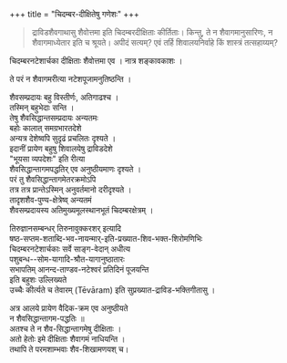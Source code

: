 +++
title = "चिदम्बर-दीक्षितेषु गणेशः"
+++

> द्राविडशैवगाथासु शैवोत्तमा इति चिदम्बरदीक्षिताः कीर्तिताः।
किन्तु, ते न शैवागमानुसारिणः, न शैवागमाध्येतार इति च श्रूयते। अपीदं सत्यम्?
एवं तर्हि शिवालयनिर्वाहे किं शास्त्रं तत्सहाय्यम्?

चिदम्बरनटेशार्चका दीक्षिताः शैवोत्तमा एव । नात्र शङ्कावकाशः ।

ते परं न शैवागमरीत्या नटेशपूजामनुतिष्ठन्ति ।

शैवसम्प्रदायः बहु विस्तीर्णः, अतिगाढश्च ।  
तस्मिन् बहुभेदाः सन्ति ।  
तेषु शैवसिद्धान्तसम्प्रदायः अन्यतमः  
बहोः कालात् समग्रभारतदेशे  
अन्यत्र देशेष्वपि सुदृढं प्रचलितः दृश्यते ।  
इदानीं प्रायेण बहुषु शिवालयेषु द्राविडदेशे  
"भूयसा व्यपदेशः" इति रीत्या  
शैवसिद्धान्तागमपद्धतिर् एव अनुष्ठीयमाणः दृश्यते ।  
परं तु शैवसिद्धान्तागमेतरक्रमोऽपि  
तत्र तत्र प्रान्तेऽस्मिन् अनुवर्तमानो दरीदृश्यते ।  
तादृशशैव-पुण्य-क्षेत्रेष्व् अन्यतमं  
शैवसम्प्रदायस्य अतिमुख्यमूलस्थानभूतं चिदम्बरक्षेत्रम् ।

तिरुज्ञानसम्बन्धर् तिरुनावुक्करशर् इत्यादि  
षष्ठ-सप्तम-शताब्दि-भव-नायन्मार्-इति-प्रख्यात-शिव-भक्त-शिरोमणिभिः  
चिदम्बरनटेशार्चकाः सर्वे साङ्ग-वेदान् अधीत्य  
पशुबन्ध--सोम-यागादि-श्रौत-यागानुष्ठातारः  
सभापतिम् आनन्द-ताण्डव-नटेश्वरं प्रतिदिनं पूजयन्ति  
इति बहुशः उल्लिख्यते  
उच्चैः कीर्त्यते च तेवारम् (Tēvāram) इति  सुप्रख्यात-द्राविड-भक्तिगीतासु  ।

अत्र आलये प्रायेण वैदिक-क्रम एव अनुष्ठीयते  
न शैवसिद्धान्तागम-पद्धतिः ॥  
अतश्च ते न शैव-सिद्धान्तागमेषु दीक्षिताः ।  
अतो हेतोः इमे दीक्षिताः शैवागमं नाधियन्ति ।  
तथापि ते परमशाम्भवाः शैव-शिखामणयश् च।
